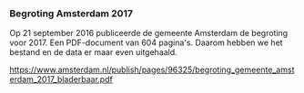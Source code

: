 ### Begroting Amsterdam 2017

Op 21 september 2016 publiceerde de gemeente Amsterdam de begroting voor 2017. Een PDF-document van 604 pagina's. Daarom hebben we het bestand en de data er maar even uitgehaald.

https://www.amsterdam.nl/publish/pages/96325/begroting_gemeente_amsterdam_2017_bladerbaar.pdf

